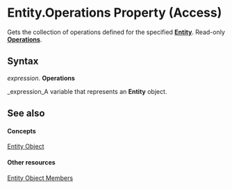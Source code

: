 
# Entity.Operations Property (Access)

Gets the collection of operations defined for the specified  **[Entity](fbce3ef6-bca4-92c6-c191-fd89ad33e888.md)**. Read-only  **[Operations](2c1078b1-6d9c-9a99-80bb-c8b09fd2dc9a.md)**.


## Syntax

 _expression_. **Operations**

 _expression_A variable that represents an  **Entity** object.


## See also


#### Concepts


 [Entity Object](fbce3ef6-bca4-92c6-c191-fd89ad33e888.md)
#### Other resources


 [Entity Object Members](7989ef9a-4fbe-380b-17ed-dab995d8cb89.md)
